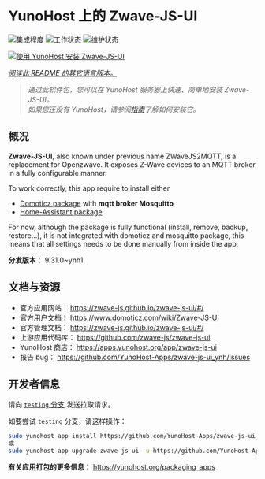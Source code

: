 <!--
注意：此 README 由 <https://github.com/YunoHost/apps/tree/master/tools/readme_generator> 自动生成
请勿手动编辑。
-->

# YunoHost 上的 Zwave-JS-UI

[![集成程度](https://apps.yunohost.org/badge/integration/zwave-js-ui)](https://ci-apps.yunohost.org/ci/apps/zwave-js-ui/)
![工作状态](https://apps.yunohost.org/badge/state/zwave-js-ui)
![维护状态](https://apps.yunohost.org/badge/maintained/zwave-js-ui)

[![使用 YunoHost 安装 Zwave-JS-UI](https://install-app.yunohost.org/install-with-yunohost.svg)](https://install-app.yunohost.org/?app=zwave-js-ui)

*[阅读此 README 的其它语言版本。](./ALL_README.md)*

> *通过此软件包，您可以在 YunoHost 服务器上快速、简单地安装 Zwave-JS-UI。*  
> *如果您还没有 YunoHost，请参阅[指南](https://yunohost.org/install)了解如何安装它。*

## 概况

**Zwave-JS-UI**, also known under previous name ZWaveJS2MQTT, is a replacement for Openzwave. It exposes Z-Wave devices to an MQTT broker in a fully configurable manner.

To work correctly, this app require to install either
- [Domoticz package](https://github.com/YunoHost-Apps/domoticz_ynh) with **mqtt broker Mosquitto**
- [Home-Assistant package](https://github.com/YunoHost-Apps/homeassistant_ynh)


For now, although the package is fully functional (install, remove, backup, restore...), it is not integrated with domoticz and mosquitto package, this means that all settings needs to be done manually from inside the app.



**分发版本：** 9.31.0~ynh1
## 文档与资源

- 官方应用网站： <https://zwave-js.github.io/zwave-js-ui/#/>
- 官方用户文档： <https://www.domoticz.com/wiki/Zwave-JS-UI>
- 官方管理文档： <https://zwave-js.github.io/zwave-js-ui/#/>
- 上游应用代码库： <https://github.com/zwave-js/zwave-js-ui>
- YunoHost 商店： <https://apps.yunohost.org/app/zwave-js-ui>
- 报告 bug： <https://github.com/YunoHost-Apps/zwave-js-ui_ynh/issues>

## 开发者信息

请向 [`testing` 分支](https://github.com/YunoHost-Apps/zwave-js-ui_ynh/tree/testing) 发送拉取请求。

如要尝试 `testing` 分支，请这样操作：

```bash
sudo yunohost app install https://github.com/YunoHost-Apps/zwave-js-ui_ynh/tree/testing --debug
或
sudo yunohost app upgrade zwave-js-ui -u https://github.com/YunoHost-Apps/zwave-js-ui_ynh/tree/testing --debug
```

**有关应用打包的更多信息：** <https://yunohost.org/packaging_apps>
